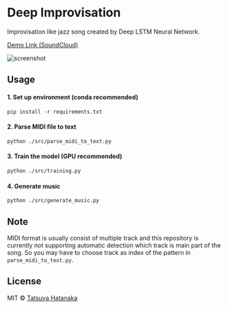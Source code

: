 # Deep Improvisation

Improvisation like jazz song created by Deep LSTM Neural Network.

[Demo Link (SoundCloud)](https://soundcloud.com/tsyworks/sets/deep-improvisation)

![screenshot](https://github.com/tatsuyah/deep-improvisation/blob/master/img/jazz.png)


## Usage

  #### 1. Set up environment (conda recommended)

  ```
  pip install -r requirements.txt
  ```

  #### 2. Parse MIDI file to text

  ```
  python ./src/parse_midi_to_text.py
  ```

  #### 3. Train the model (GPU recommended)

  ```
  python ./src/training.py
  ```

  #### 4. Generate music

  ```
  python ./src/generate_music.py
  ```

## Note

 MIDI format is usually consist of multiple track and this repository is currently not supporting automatic detection which track is main part of the song. So you may have to choose track as index of the pattern in `parse_midi_to_text.py`.


## License

MIT © [Tatsuya Hatanaka](https://github.com/tatsuyah)
